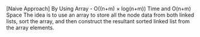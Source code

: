 <p>[Naive Approach] By Using Array - O((n+m) × log(n+m)) Time and O(n+m) Space
The idea is to use an array to store all the node data from both linked lists, sort the array, and then construct the resultant sorted linked list from the array elements.
</p>
